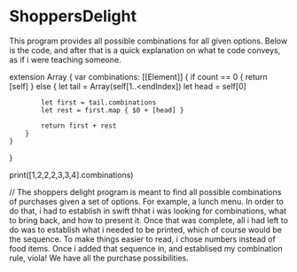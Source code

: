 # ShoppersDelight
This program provides all possible combinations for all given options. Below is the code, and after that is a quick explanation on what te code conveys, as if i were teaching someone.

extension Array {
    var combinations: [[Element]] {
        if count == 0 {
            return [self]
        }
        else {
            let tail = Array(self[1..<endIndex])
            let head = self[0]

            let first = tail.combinations
            let rest = first.map { $0 + [head] }

            return first + rest
        }
    }
}

print([1,2,2,2,3,3,4].combinations)


//  The shoppers delight program is meant to find all possible combinations of purchases given a set of options. For example, a lunch menu.  In order to do that, i had to establish in swift thhat i was looking for combinations, what to bring back, and how to present it. Once that was complete, all i had left to do was to establish what i needed to be printed, which of course would be the sequence. To make things easier to read, i chose numbers instead of food items. Once i added that sequence in, and establised my combination rule, viola! We have all the purchase possibilities.

